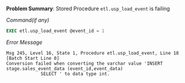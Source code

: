 **Problem Summary**: Stored Procedure `etl.usp_load_event` is failing


*Command(_if any_)*
```sql
EXEC etl.usp_load_event @event_id = 1
```

*Error Message*
```
Msg 245, Level 16, State 1, Procedure etl.usp_load_event, Line 18 [Batch Start Line 0]
Conversion failed when converting the varchar value 'INSERT stage.sales_event_data (event_id,event_data)
			 SELECT ' to data type int.
```